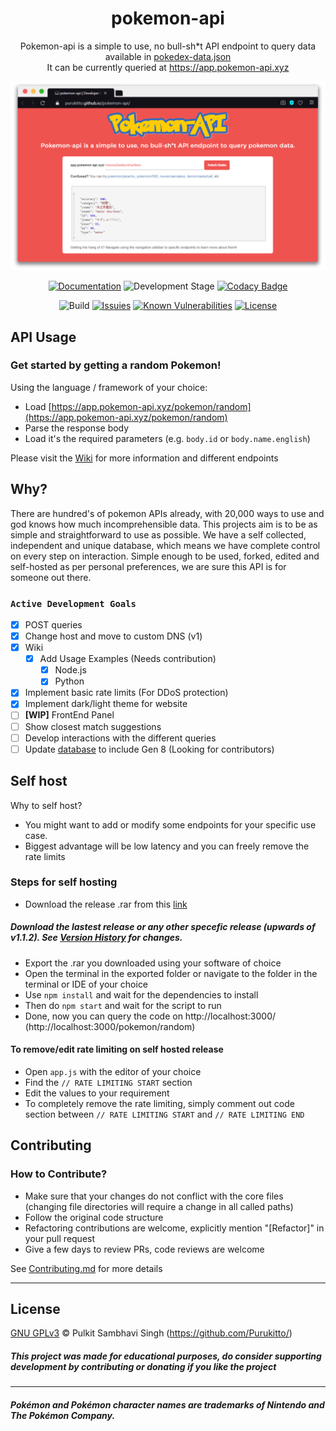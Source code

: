 <h1 align="center">pokemon-api</h1>


<div align="center">

Pokemon-api is a simple to use, no bull-sh*t API endpoint to query data available in [pokedex-data.json](https://github.com/Purukitto/pokemon-data.json) <br>
It can be currently queried at https://app.pokemon-api.xyz

<p align="center">  <a href="https://purukitto.github.io/pokemon-api/">
    <img alt="pokemon-API" src="wiki.png" width="728">
  </a>
</p>


[![Documentation](https://img.shields.io/badge/wiki-updated-red)](https://purukitto.github.io/pokemon-api/)
![Development Stage](https://img.shields.io/badge/version-v1.4.1-blue)
[![Codacy Badge](https://api.codacy.com/project/badge/Grade/d02ef50bf3f444bea0c886ac70a322d7)](https://app.codacy.com/manual/purukitto/pokemon-api?utm_source=github.com&utm_medium=referral&utm_content=Purukitto/pokemon-api&utm_campaign=Badge_Grade_Dashboard)

![Build](https://circleci.com/gh/Purukitto/pokemon-api.svg?style=shield)
[![Issuies](https://img.shields.io/github/issues/Purukitto/pokemon-api)](https://github.com/Purukitto/pokemon-api/issues)
[![Known Vulnerabilities](https://snyk.io/test/github/Purukitto/pokemon-api/badge.svg)](https://snyk.io/test/github/Purukitto/pokemon-api)
[![License](https://img.shields.io/github/license/Purukitto/pokemon-api)](https://github.com/Purukitto/pokemon-api/blob/master/LICENSE.md)

</div>

## API Usage
### Get started by getting a random Pokemon!
Using the language / framework of your choice:
- Load [https://app.pokemon-api.xyz/pokemon/random](https://app.pokemon-api.xyz/pokemon/random)
- Parse the response body
- Load it's the required parameters (e.g. `body.id` or `body.name.english`)

Please visit the [Wiki](https://purukitto.github.io/pokemon-api/) for more information and different endpoints

## Why?
There are hundred's of pokemon APIs already, with 20,000 ways to use and god knows how much incomprehensible data. This projects aim is to be as simple and straightforward to use as possible. We have a self collected, independent and unique database, which means we have complete control on every step on interaction. Simple enough to be used, forked, edited and self-hosted as per personal preferences, we are sure this API is for someone out there.

<!-- if link  changes update on https://github.com/tobiasbueschel/awesome-pokemon -->

### `Active Development Goals`
- [X] POST queries
- [X] Change host and move to custom DNS (v1)
- [X] Wiki
  - [X] Add Usage Examples (Needs contribution)
    - [X] Node.js
    - [X] Python
- [X] Implement basic rate limits (For DDoS protection)
- [X] Implement dark/light theme for website
- [ ] **[WIP]** FrontEnd Panel
- [ ] Show closest match suggestions
- [ ] Develop interactions with the different queries
- [ ] Update [database](https://github.com/Purukitto/pokemon-data.json) to include Gen 8 (Looking for contributors)

## Self host
Why to self host?
- You might want to add or modify some endpoints for your specific use case.
- Biggest advantage will be low latency and you can freely remove the rate limits

### Steps for self hosting
- Download the release .rar from this [link](https://drive.google.com/drive/folders/1uoYEMtLcPNEq_rI7MsCsSzIpu9vO405F?usp=sharing)
##### Download the lastest release or any other specefic release (upwards of v1.1.2). See [Version History](/versionHistory.md) for changes.
- Export the .rar you downloaded using your software of choice
- Open the terminal in the exported folder or navigate to the folder in the terminal or IDE of your choice
- Use `npm install` and wait for the dependencies to install
- Then do `npm start` and wait for the script to run
- Done, now you can query the code on http://localhost:3000/ (http://localhost:3000/pokemon/random)

#### To remove/edit rate limiting on self hosted release
- Open `app.js` with the editor of your choice
- Find the `// RATE LIMITING START` section
- Edit the values to your requirement
- To  completely remove the rate limiting, simply comment out code section between `// RATE LIMITING START` and `// RATE LIMITING END`

## Contributing
### How to Contribute?
* Make sure that your changes do not conflict with the core files (changing file directories will require a change in all called paths)
* Follow the original code structure
* Refactoring contributions are welcome, explicitly mention "[Refactor]" in your pull request
* Give a few days to review PRs, code reviews are welcome 

See [Contributing.md](/Contributing.md) for more details
<hr>

## License

[GNU GPLv3](https://github.com/Purukitto/pokemon-api/blob/master/LICENSE) © Pulkit Sambhavi Singh (https://github.com/Purukitto/)

##### This project was made for educational purposes, do consider supporting development by contributing or donating if you like the project

<hr>

##### Pokémon and Pokémon character names are trademarks of Nintendo and The Pokémon Company.
